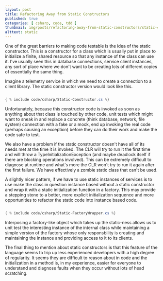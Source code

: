 ```yaml
---
layout: post
title: Refactoring Away from Static Constructors
published: true
categories: [ csharp, code, tdd ]
thumbnail: img/posts/refactoring-away-from-static-constructors/static-constructors-420x255.webp
alttext: static
---
```


One of the great barriers to making code testable is the idea of the static constructor. This is a constructor for a class which 
is usually put in place to initialize a finite, shared resource so that any instance of the class can use it. I've usually seen 
this in database connections, service client instances, any sort of place where we don't want to be creating lots of different 
copies of essentially the same thing. 

Imagine a telemetry service in which we need to create a connection to a client library. The static constructor version 
would look like this.

~~~csharp

{ % include code/csharp/Static-Constructor.cs %}

~~~

Unfortunately, because this constructor code is invoked as soon as anything about that class is touched by other code, unit tests 
which might want to sneak in and replace a concrete (think database, network, file system) connection with a fake or a mock, end up 
invoking the real code (perhaps causing an exception) before they can do their work and make the code safe to test. 

We also have a problem if the static constructor doesn't have all of its needs met at the time it is invoked. The CLR will try to run it 
the first time and will throw a TypeInitializationException (and maybe deadlock itself if there are blocking operations involved). This can 
be extremely difficult to diagnose at runtime and what's more the CLR won't try to run it again after the first failure. We have effectively 
a zombie static class that can't be used.  

A slightly nicer pattern, if we have to use static instances of services is to use make the class in question instance based without a static 
constructor and wrap it with a static initialization function in a factory. This may provide a stepping stone to a better, more explicit 
initialization sequence and more opportunities to refactor the static code into instance based code. 

~~~csharp

{ % include code/csharp/Static-FactoryWrapper.cs %}

~~~

Interposing a factory-like object which takes up the static-ness allows us to unit test the interesting instance of the internal class while 
maintaining a simple version of the factory whose only responsbility is creating and maintaining the instance and providing access to it 
to its clients. 

The final thing to mention about static constructors is that this feature of the language seems to trip up less experienced developers 
with a high degree of regularity. It seems they are difficult to reason about in code and the initialization in a method is, in my experience, 
easier for everyone to understand and diagnose faults when they occur without lots of head scratching.

